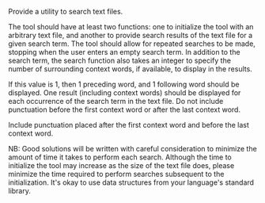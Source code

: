   Provide a utility to search text files.  
  
  The tool should have at least two functions: one to initialize the tool with an arbitrary text file, and another to provide search results of the text file for a given search term. The tool should allow for repeated searches to be made, stopping when the user enters an empty search term. In addition to the search term, the search function also takes an integer to specify the number of surrounding context words, if available, to display in the results. 

  If this value is 1, then 1 preceding word, and 1 following word should be displayed. One result (including context words) should be displayed for each occurrence of the search term in the text file. Do not include punctuation before the first context word or after the last context word. 

  Include punctuation placed after the first context word and before the last context word. 

  NB: Good solutions will be written with careful consideration to minimize the amount of time it takes to perform each search. Although the time to initialize the tool may increase as the size of the text file does, please minimize the time required to perform searches subsequent to the initialization. It's okay to use data structures from your language's standard library.
